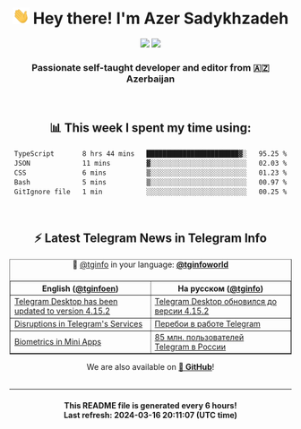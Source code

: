 <div align="center">
	<div>
		<h1>
      <img src="./assets/hi.gif" width="30px"> Hey there! I'm Azer Sadykhzadeh
    </h1>
    <img height="18" src="https://komarev.com/ghpvc/?username=sadykhzadeh&label=Views&color=2081c1&style=flat-square" />
		<a href="https://wakatime.com/Azer"> <img height="18" src="https://wakatime.com/badge/user/f80ae27a-c328-426f-a381-bc84136e2dd6.svg" /> </a>
    <h3>
      Passionate self-taught developer and editor from 🇦🇿 Azerbaijan
    </h3>
  </div>
  <br>

<h2>📊 This week I spent my time using:</h2>

<!--START_SECTION:waka-->

```txt
TypeScript       8 hrs 44 mins   ███████████████████████▓░   95.25 %
JSON             11 mins         ▓░░░░░░░░░░░░░░░░░░░░░░░░   02.03 %
CSS              6 mins          ▒░░░░░░░░░░░░░░░░░░░░░░░░   01.23 %
Bash             5 mins          ▒░░░░░░░░░░░░░░░░░░░░░░░░   00.97 %
GitIgnore file   1 min           ░░░░░░░░░░░░░░░░░░░░░░░░░   00.25 %
```

<!--END_SECTION:waka-->

<br>

<h2>⚡️ Latest Telegram News in Telegram Info</h2>
  <table border>
		<tr>
			<th width="50%">English (<a href="https://t.me/tginfoen">@tginfoen</a>)</th>
			<th>На русском (<a href="https://t.me/tginfo">@tginfo</a>)</th>
		</tr>
		<caption>🚩 <a href="https://t.me/tginfo">@tginfo</a> in your language: <a href="https://t.me/tginfoworld"><b>@tginfoworld</b></a><caption/>
  <tr><td><a href="https://t.me/tginfoen/1871">Telegram Desktop has been updated to version 4.15.2</a></td>
    <td><a href="https://t.me/tginfo/3963">Telegram Desktop обновился до версии 4.15.2</a></td></tr><tr><td><a href="https://t.me/tginfoen/1870">Disruptions in Telegram's Services</a></td>
    <td><a href="https://t.me/tginfo/3962">Перебои в работе Telegram</a></td></tr><tr><td><a href="https://t.me/tginfoen/1869">Biometrics in Mini Apps</a></td>
    <td><a href="https://t.me/tginfo/3961">85 млн. пользователей Telegram&nbsp;в России</a></td></tr>
</table>
We are also available on <a href="https://github.com/tginfo"><b>🐙 GitHub</b></a>!
</div>

<br>
<hr>
<h4 align="center">This README file is generated <b>every 6 hours</b>!</br>Last refresh: <b>2024-03-16 20:11:07 (UTC time)</b></h4>
